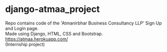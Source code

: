 # django-atmaa_project
Repo contains code of the 'Atmanirbhar Business Consultancy LLP' Sign Up and Login page.<br/>Made using Django, HTML, CSS and Bootstrap.<br/>https://atmaa.herokuapp.com/<br/>(Internship project)
